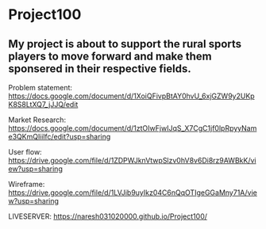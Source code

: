# Project100
## My project is about to support the rural sports players to move forward and make them sponsered in their respective fields.


Problem statement: https://docs.google.com/document/d/1XoiQFivpBtAY0hvU_6xjGZW9y2UKpK8S8LtXQ7_jJJQ/edit


Market Research: https://docs.google.com/document/d/1ztOIwFjwIJqS_X7CgC1jf0lpRpyyName3QKmQliilfc/edit?usp=sharing


User flow: https://drive.google.com/file/d/1ZDPWJknVtwpSlzv0hV8v6Di8rz9AWBkK/view?usp=sharing


Wireframe: https://drive.google.com/file/d/1LVJib9uyIkz04C6nQqOTIgeGGaMny71A/view?usp=sharing

LIVESERVER:  https://naresh031020000.github.io/Project100/
